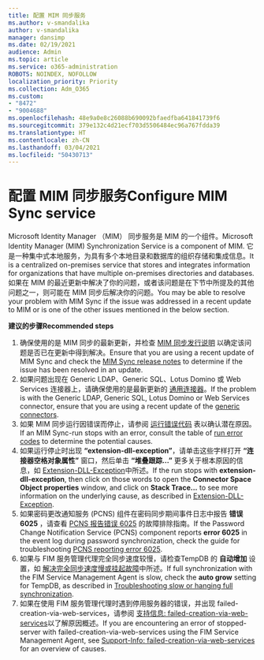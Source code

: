 ```yaml
---
title: 配置 MIM 同步服务
ms.author: v-smandalika
author: v-smandalika
manager: dansimp
ms.date: 02/19/2021
audience: Admin
ms.topic: article
ms.service: o365-administration
ROBOTS: NOINDEX, NOFOLLOW
localization_priority: Priority
ms.collection: Adm_O365
ms.custom:
- "8472"
- "9004688"
ms.openlocfilehash: 48e9a0e8c26088b690092bfaedfba641841739f6
ms.sourcegitcommit: 379e132c4d21ecf703d5506484ec96a767fdda39
ms.translationtype: HT
ms.contentlocale: zh-CN
ms.lasthandoff: 03/04/2021
ms.locfileid: "50430713"
---
```

# <a name="configure-mim-sync-service"></a><span data-ttu-id="327c9-102">配置 MIM 同步服务</span><span class="sxs-lookup"><span data-stu-id="327c9-102">Configure MIM Sync service</span></span>

<span data-ttu-id="327c9-103">Microsoft Identity Manager （MIM） 同步服务是 MIM 的一个组件。</span><span class="sxs-lookup"><span data-stu-id="327c9-103">Microsoft Identity Manager (MIM) Synchronization Service is a component of MIM.</span></span> <span data-ttu-id="327c9-104">它是一种集中式本地服务，为具有多个本地目录和数据库的组织存储和集成信息。</span><span class="sxs-lookup"><span data-stu-id="327c9-104">It is a centralized on-premises service that stores and integrates information for organizations that have multiple on-premises directories and databases.</span></span> <span data-ttu-id="327c9-105">如果在 MIM 的最近更新中解决了你的问题，或者该问题是在下节中所提及的其他问题之一，则可能在 MIM 同步后解决你的问题。</span><span class="sxs-lookup"><span data-stu-id="327c9-105">You may be able to resolve your problem with MIM Sync if the issue was addressed in a recent update to MIM or is one of the other issues mentioned in the below section.</span></span>

<span data-ttu-id="327c9-106">**建议的步骤**</span><span class="sxs-lookup"><span data-stu-id="327c9-106">**Recommended steps**</span></span>

1. <span data-ttu-id="327c9-107">确保使用的是 MIM 同步的最新更新，并检查 [MIM 同步发行说明](https://docs.microsoft.com/microsoft-identity-manager/reference/version-history) 以确定该问题是否已在更新中得到解决。</span><span class="sxs-lookup"><span data-stu-id="327c9-107">Ensure that you are using a recent update of MIM Sync and check the [MIM Sync release notes](https://docs.microsoft.com/microsoft-identity-manager/reference/version-history) to determine if the issue has been resolved in an update.</span></span>
2. <span data-ttu-id="327c9-108">如果问题出现在 Generic LDAP、Generic SQL、Lotus Domino 或 Web Services 连接器上，请确保使用的是最新更新的 [通用连接器](https://docs.microsoft.com/microsoft-identity-manager/reference/microsoft-identity-manager-2016-connector-version-history)。</span><span class="sxs-lookup"><span data-stu-id="327c9-108">If the problem is with the Generic LDAP, Generic SQL, Lotus Domino or Web Services connector, ensure that you are using a recent update of the [generic connectors](https://docs.microsoft.com/microsoft-identity-manager/reference/microsoft-identity-manager-2016-connector-version-history).</span></span>
3. <span data-ttu-id="327c9-109">如果 MIM 同步运行因错误而停止，请参阅 [运行错误代码](https://docs.microsoft.com/microsoft-identity-manager/reference/maerrorcodes) 表以确认潜在原因。</span><span class="sxs-lookup"><span data-stu-id="327c9-109">If an MIM Sync-run stops with an error, consult the table of [run error codes](https://docs.microsoft.com/microsoft-identity-manager/reference/maerrorcodes) to determine the potential causes.</span></span>
4. <span data-ttu-id="327c9-110">如果运行停止时出现 **“extension-dll-exception”**，请单击这些字样打开 **“连接器空格对象属性”** 窗口，然后单击 **“堆叠跟踪...”** 更多关于根本原因的信息，如 [Extension-DLL-Exception](https://social.technet.microsoft.com/wiki/contents/articles/7515.fim-troubleshooting-extension-dll-exception.aspx)中所述。</span><span class="sxs-lookup"><span data-stu-id="327c9-110">If the run stops with **extension-dll-exception**, then click on those words to open the **Connector Space Object properties** window, and click on **Stack Trace...** to see more information on the underlying cause, as described in [Extension-DLL-Exception](https://social.technet.microsoft.com/wiki/contents/articles/7515.fim-troubleshooting-extension-dll-exception.aspx).</span></span>
5. <span data-ttu-id="327c9-111">如果密码更改通知服务 (PCNS) 组件在密码同步期间事件日志中报告 **错误 6025** ，请查看 [PCNS 报告错误 6025](https://social.technet.microsoft.com/wiki/contents/articles/4159.pcns-troubleshooting-event-id-6025.aspx) 的故障排除指南。</span><span class="sxs-lookup"><span data-stu-id="327c9-111">If the Password Change Notification Service (PCNS) component reports **error 6025** in the event log during password synchronization, check the guide for troubleshooting [PCNS reporting error 6025](https://social.technet.microsoft.com/wiki/contents/articles/4159.pcns-troubleshooting-event-id-6025.aspx).</span></span>
6. <span data-ttu-id="327c9-112">如果与 FIM 服务管理代理完全同步速度较慢，请检查TempDB 的 **自动增加** 设置，如 [解决完全同步速度慢或挂起故障](https://social.technet.microsoft.com/wiki/contents/articles/14713.troubleshooting-fim-performance-slow-or-hanging-full-synchronization.aspx)中所述。</span><span class="sxs-lookup"><span data-stu-id="327c9-112">If full synchronization with the FIM Service Management Agent is slow, check the **auto grow** setting for TempDB, as described in [Troubleshooting slow or hanging full synchronization](https://social.technet.microsoft.com/wiki/contents/articles/14713.troubleshooting-fim-performance-slow-or-hanging-full-synchronization.aspx).</span></span>
7. <span data-ttu-id="327c9-113">如果在使用 FIM 服务管理代理时遇到停用服务器的错误，并出现 failed-creation-via-web-services，请参阅 [支持信息: failed-creation-via-web-services](https://docs.microsoft.com/archive/blogs/iamsupport/support-info-fimma-failed-creation-via-web-services)以了解原因概述。</span><span class="sxs-lookup"><span data-stu-id="327c9-113">If you are encountering an error of stopped-server with failed-creation-via-web-services using the FIM Service Management Agent, see [Support-Info: failed-creation-via-web-services](https://docs.microsoft.com/archive/blogs/iamsupport/support-info-fimma-failed-creation-via-web-services) for an overview of causes.</span></span>

